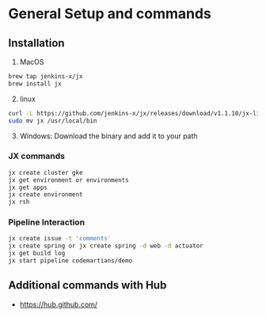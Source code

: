 # General Setup and commands

## Installation
1. MacOS
```bash
brew tap jenkins-x/jx
brew install jx
```
2. linux
```bash
curl -L https://github.com/jenkins-x/jx/releases/download/v1.1.10/jx-linux-amd64.tar.gz | tar xzv
sudo mv jx /usr/local/bin
```
3. Windows: Download the binary and add it to your path

### JX commands
```bash
jx create cluster gke
jx get environment or environments
jx get apps
jx create environment
jx rsh
```


### Pipeline Interaction
```bash
jx create issue -t 'comments'
jx create spring or jx create spring -d web -d actuator
jx get build log
jx start pipeline codemartians/demo
```
## Additional commands with Hub
- https://hub.github.com/
